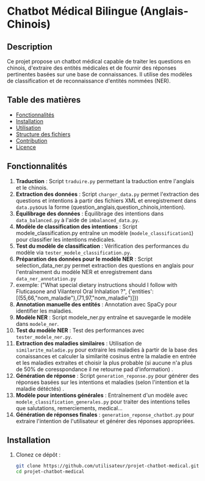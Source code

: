 # Chatbot Médical Bilingue (Anglais-Chinois)

## Description
Ce projet propose un chatbot médical capable de traiter les questions en chinois, d'extraire des entités médicales et de fournir des réponses pertinentes basées sur une base de connaissances. Il utilise des modèles de classification et de reconnaissance d'entités nommées (NER).

## Table des matières
- [Fonctionnalités](#fonctionnalités)
- [Installation](#installation)
- [Utilisation](#utilisation)
- [Structure des fichiers](#structure-des-fichiers)
- [Contribution](#contribution)
- [Licence](#licence)

## Fonctionnalités
1. **Traduction** : Script `traduire.py` permettant la traduction entre l'anglais et le chinois.
2. **Extraction des données** : Script `charger_data.py` permet l'extraction des questions et intentions à partir des fichiers XML et enregistrement dans `data.py`sous la forme (question_anglais,question_chinois,intention).
3. **Équilibrage des données** : Équilibrage des intentions dans `data_balanced.py` à l'aide de `imbalanced_data.py`.
4. **Modèle de classification des intentions** : Script modele_classification.py entraîne un modèle (`modele_classification1`) pour classifier les intentions médicales.
5. **Test du modèle de classification** : Vérification des performances du modèle via `tester_modele_classification.py`.
6. **Préparation des données pour le modèle NER** : Script selection_data_ner.py permet extraction des questions en anglais pour l'entraînement du modèle NER et enregistrement dans `data_ner_annotation.py`
7. exemple: ("What special dietary instructions should I follow with Fluticasone and Vilanterol Oral Inhalation ?", {'entities': [(55,66,"nom_maladie"),(71,97,"nom_maladie")]})
8. **Annotation manuelle des entités** : Annotation avec SpaCy pour identifier les maladies.
9. **Modèle NER** : Script modele_ner.py entraîne et sauvegarde le modèle dans `modele_ner`.
10. **Test du modèle NER** : Test des performances avec `tester_modele_ner.py`.
11. **Extraction des maladies similaires** : Utilisation de `similarite_maladie.py` pour extraire les maladies à partir de la base des conaissances et calculer la similarité cosinus entre la maladie en entrée et les maladies extraites et choisir la plus probable (si aucune n'a plus de 50% de coresspondance il ne retourne pad d'information) .
12. **Génération de réponse** : Script `generation_reponse.py` pour générer des réponses basées sur les intentions et maladies (selon l'intention et la maladie détéctés) .
13. **Modèle pour intentions générales** : Entraînement d'un modèle avec `modele_classification_generales.py` pour traiter des intentions telles que salutations, remerciements, medical...
14. **Génération de réponses finales** : `generation_reponse_chatbot.py` pour extraire l'intention de l'utilisateur et générer des réponses appropriées.

## Installation
1. Clonez ce dépôt :
   ```bash
   git clone https://github.com/utilisateur/projet-chatbot-medical.git
   cd projet-chatbot-medical
